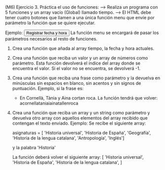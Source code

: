 (M6) Ejercicio 3. Práctica el uso de funciones:
--> Realiza un programa con 5 funciones y un array vacío (Global) llamado tiempo.
--> El HTML debe tener cuatro botones que llamen a una única función menu que envíe por parámetro la función que se quiere ejecutar.

Ejemplo:
<button onclick='menu(1)'>Registrar fecha y hora</button>
La función menu se encargará de pasar los parámetros necesarios al resto de funciones.

1. Crea una función que añada al array tiempo, la fecha y hora actuales.

2.  Crea una función que reciba un valor y un array de números como parámetro.
    Esta función devolverá el índice del array donde se encuentra el valor.
    Si el valor no se encuentra, se devolverá -1.

3.  Crea una función que reciba una frase como parámetro y la devuelva en minúsculas sin espacios en
    blanco, sin acentos y sin signos de puntuación.
    Ejemplo, si la frase es:
    - En Cornellà, Tània y Aina cortan roca.
    La función tendrá que volver:
    acornellataniaiainatallenroca

4.  Crea una función que reciba un array y un string como parámetro
    y devuelva otro array con aquellos elementos del array recibido que contengan el texto enviado.
    Ejemplo: Se recibe el siguiente array:

    asignaturas = [
    'Historia universal',
    'Historia de España',
    'Geografía',
    'Historia de la lengua catalana',
    'Antropología',
    'Inglés']

    y la palabra 'Historia'

    La función deberá volver el siguiente array:
    [
    'Historia universal',
    'Historia de España',
    'Historia de la lengua catalana', ]
